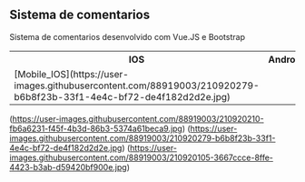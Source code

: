 <h2>Sistema de comentarios</h2>

Sistema de comentarios desenvolvido com Vue.JS e Bootstrap

<table>
  <tr>
    <th>IOS</th>
    <th>Android</th>
    <th>Desktop</th>
  <tr>
  <tr>
    <td>[Mobile_IOS](https://user-images.githubusercontent.com/88919003/210920279-b6b8f23b-33f1-4e4c-bf72-de4f182d2d2e.jpg)</td>
  <tr>
</table>

(https://user-images.githubusercontent.com/88919003/210920210-fb6a6231-f45f-4b3d-86b3-5374a61beca9.jpg)
(https://user-images.githubusercontent.com/88919003/210920279-b6b8f23b-33f1-4e4c-bf72-de4f182d2d2e.jpg)
(https://user-images.githubusercontent.com/88919003/210920105-3667ccce-8ffe-4423-b3ab-d59420bf900e.jpg)


